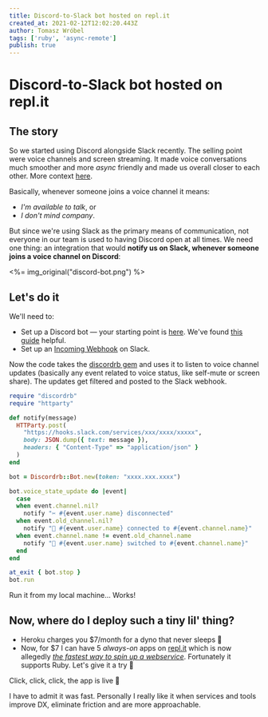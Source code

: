 ```yaml
---
title: Discord-to-Slack bot hosted on repl.it 
created_at: 2021-02-12T12:02:20.443Z
author: Tomasz Wróbel
tags: ['ruby', 'async-remote']
publish: true
---
```


# Discord-to-Slack bot hosted on repl.it

## The story

So we started using Discord alongside Slack recently. The selling point were voice channels and screen streaming. It made voice conversations much smoother and  more _async_ friendly and made us overall closer to each other. More context [here](https://twitter.com/tomasz_wro/status/1355222703221968900).

Basically, whenever someone joins a voice channel it means:

* _I'm available to talk_, or
* _I don't mind company_.

But since we're using Slack as the primary means of communication, not everyone in our team is used to having Discord open at all times. We need one thing: an integration that would **notify us on Slack, whenever someone joins a voice channel on Discord**:

<%= img_original("discord-bot.png") %>

## Let's do it

We'll need to:

* Set up a Discord bot — your starting point is [here](https://discord.com/developers/applications). We've found [this guide](https://discordpy.readthedocs.io/en/latest/discord.html) helpful.
* Set up an [Incoming Webhook](https://slack.com/apps/A0F7XDUAZ-incoming-webhooks) on Slack.

Now the code takes the [discordrb gem](https://github.com/shardlab/discordrb) and uses it to listen to voice channel updates (basically any event related to voice status, like self-mute or screen share). The updates get filtered and posted to the Slack webhook.

```ruby
require "discordrb"
require "httparty"

def notify(message)
  HTTParty.post(
    "https://hooks.slack.com/services/xxx/xxxx/xxxxx",
    body: JSON.dump({ text: message }),
    headers: { "Content-Type" => "application/json" }
  )
end

bot = Discordrb::Bot.new(token: "xxxx.xxx.xxxx")

bot.voice_state_update do |event|
  case 
  when event.channel.nil?
    notify "✂️ #{event.user.name} disconnected"
  when event.old_channel.nil?
    notify "👋 #{event.user.name} connected to #{event.channel.name}"
  when event.channel.name != event.old_channel.name
    notify "🔀 #{event.user.name} switched to #{event.channel.name}"
  end
end

at_exit { bot.stop }
bot.run
```

Run it from my local machine... Works!

## Now, where do I deploy such a tiny lil' thing?

* Heroku charges you $7/month for a dyno that never sleeps 🤔
* Now, for $7 I can have 5 _always-on_ apps on [repl.it](https://repl.it) which is now allegedly [_the fastest way to spin up a webservice_](https://twitter.com/paulg/status/1359588595561082883). Fortunately it supports Ruby. Let's give it a try 🚀

Click, click, click, the app is live 🎉

I have to admit it was fast. Personally I really like it when services and tools improve DX, eliminate friction and are more approachable. 


